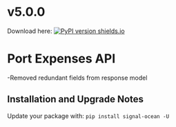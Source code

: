 # v5.0.0
Download here: [![PyPI version shields.io](https://img.shields.io/pypi/v/signal-ocean.svg)](https://pypi.python.org/pypi/signal-ocean/)

# Port Expenses API

-Removed redundant fields from response model

## Installation and Upgrade Notes
Update your package with: `pip install signal-ocean -U`